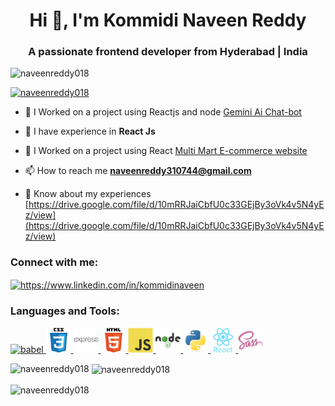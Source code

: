 <h1 align="center">Hi 👋, I'm Kommidi Naveen Reddy</h1>
<h3 align="center">A passionate frontend developer from Hyderabad | India</h3>

<p align="left"> <img src="https://komarev.com/ghpvc/?username=naveenreddy018&label=Profile%20views&color=0e75b6&style=flat" alt="naveenreddy018" /> </p>

<p align="left"> <a href="https://github.com/ryo-ma/github-profile-trophy"><img src="https://github-profile-trophy.vercel.app/?username=naveenreddy018" alt="naveenreddy018" /></a> </p>

- 🔭 I Worked on a project using Reactjs and node [Gemini Ai Chat-bot](https://gemini-clone-f4ht.vercel.app/)

- 🌱 I have experience in **React Js**

- 👯 I Worked on a project using React [Multi Mart E-commerce website](https://multi-mart-flame.vercel.app/)

- 📫 How to reach me **naveenreddy310744@gmail.com**

- 📄 Know about my experiences [https://drive.google.com/file/d/10mRRJaiCbfU0c33GEjBy3oVk4v5N4yEz/view](https://drive.google.com/file/d/10mRRJaiCbfU0c33GEjBy3oVk4v5N4yEz/view)

<h3 align="left">Connect with me:</h3>
<p align="left">
<a href="https://linkedin.com/in/https://www.linkedin.com/in/kommidinaveen" target="blank"><img align="center" src="https://raw.githubusercontent.com/rahuldkjain/github-profile-readme-generator/master/src/images/icons/Social/linked-in-alt.svg" alt="https://www.linkedin.com/in/kommidinaveen" height="30" width="40" /></a>
</p>

<h3 align="left">Languages and Tools:</h3>
<p align="left"> <a href="https://babeljs.io/" target="_blank" rel="noreferrer"> <img src="https://www.vectorlogo.zone/logos/babeljs/babeljs-icon.svg" alt="babel" width="40" height="40"/> </a> <a href="https://www.w3schools.com/css/" target="_blank" rel="noreferrer"> <img src="https://raw.githubusercontent.com/devicons/devicon/master/icons/css3/css3-original-wordmark.svg" alt="css3" width="40" height="40"/> </a> <a href="https://expressjs.com" target="_blank" rel="noreferrer"> <img src="https://raw.githubusercontent.com/devicons/devicon/master/icons/express/express-original-wordmark.svg" alt="express" width="40" height="40"/> </a> <a href="https://www.w3.org/html/" target="_blank" rel="noreferrer"> <img src="https://raw.githubusercontent.com/devicons/devicon/master/icons/html5/html5-original-wordmark.svg" alt="html5" width="40" height="40"/> </a> <a href="https://developer.mozilla.org/en-US/docs/Web/JavaScript" target="_blank" rel="noreferrer"> <img src="https://raw.githubusercontent.com/devicons/devicon/master/icons/javascript/javascript-original.svg" alt="javascript" width="40" height="40"/> </a> <a href="https://nodejs.org" target="_blank" rel="noreferrer"> <img src="https://raw.githubusercontent.com/devicons/devicon/master/icons/nodejs/nodejs-original-wordmark.svg" alt="nodejs" width="40" height="40"/> </a> <a href="https://www.python.org" target="_blank" rel="noreferrer"> <img src="https://raw.githubusercontent.com/devicons/devicon/master/icons/python/python-original.svg" alt="python" width="40" height="40"/> </a> <a href="https://reactjs.org/" target="_blank" rel="noreferrer"> <img src="https://raw.githubusercontent.com/devicons/devicon/master/icons/react/react-original-wordmark.svg" alt="react" width="40" height="40"/> </a> <a href="https://sass-lang.com" target="_blank" rel="noreferrer"> <img src="https://raw.githubusercontent.com/devicons/devicon/master/icons/sass/sass-original.svg" alt="sass" width="40" height="40"/> </a> </p>

<p><img align="left" src="https://github-readme-stats.vercel.app/api/top-langs?username=naveenreddy018&show_icons=true&locale=en&layout=compact" alt="naveenreddy018" /></p>

<p>&nbsp;<img align="center" src="https://github-readme-stats.vercel.app/api?username=naveenreddy018&show_icons=true&locale=en" alt="naveenreddy018" /></p>

<p><img align="center" src="https://github-readme-streak-stats.herokuapp.com/?user=naveenreddy018&" alt="naveenreddy018" /></p>
